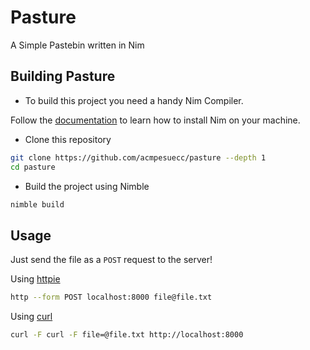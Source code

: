 # Pasture 
A Simple Pastebin written in Nim

## Building Pasture

- To build this project you need a handy Nim Compiler.

Follow the [documentation](https://nim-lang.org/install.html) to learn how to install Nim on your machine.

- Clone this repository

```sh
git clone https://github.com/acmpesuecc/pasture --depth 1
cd pasture
```

- Build the project using Nimble
```sh
nimble build
```

## Usage

Just send the file as a `POST` request to the server!

Using [httpie](https://httpie.io/)

```sh
http --form POST localhost:8000 file@file.txt
```

Using [curl](https://curl.se/)
```sh
curl -F curl -F file=@file.txt http://localhost:8000
```
